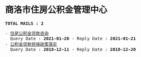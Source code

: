 # 商洛市住房公积金管理中心
<pre><b>TOTAL MAILS : 2</b></pre>
<pre>
- <a href="../../categories/mails/6831.md">住房公积金贷款咨询</a><br/>  Query Date : <b>2021-01-20</b> - Reply Date : <b>2021-01-21</b>
- <a href="../../categories/mails/5060.md">公积金贷款担保政策落实</a><br/>  Query Date : <b>2018-12-11</b> - Reply Date : <b>2018-12-20</b>
</pre>
